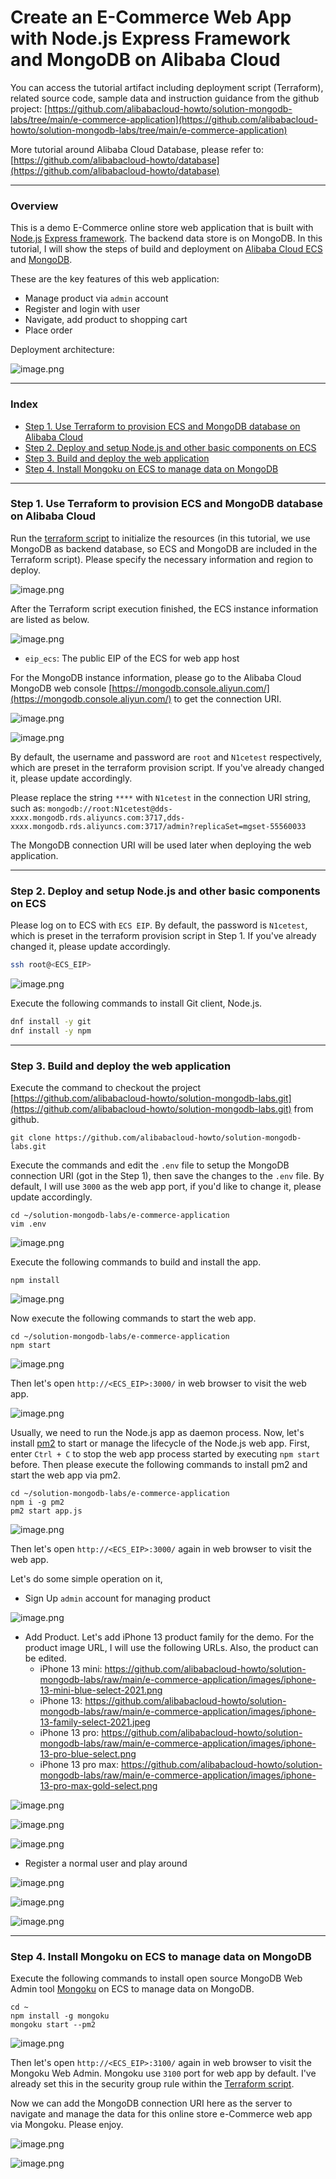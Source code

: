 # Create an E-Commerce Web App with Node.js Express Framework and MongoDB on Alibaba Cloud

You can access the tutorial artifact including deployment script (Terraform), related source code, sample data and instruction guidance from the github project:
[https://github.com/alibabacloud-howto/solution-mongodb-labs/tree/main/e-commerce-application](https://github.com/alibabacloud-howto/solution-mongodb-labs/tree/main/e-commerce-application)

More tutorial around Alibaba Cloud Database, please refer to:
[https://github.com/alibabacloud-howto/database](https://github.com/alibabacloud-howto/database)

---
### Overview

This is a demo E-Commerce online store web application that is built with [Node.js](https://nodejs.org/) [Express framework](https://expressjs.com/). The backend data store is on MongoDB. In this tutorial, I will show the steps of build and deployment on [Alibaba Cloud ECS](https://www.alibabacloud.com/product/ecs) and [MongoDB](https://www.alibabacloud.com/product/apsaradb-for-mongodb).

These are the key features of this web application:
- Manage product via ``admin`` account
- Register and login with user
- Navigate, add product to shopping cart
- Place order

Deployment architecture:

![image.png](https://github.com/alibabacloud-howto/solution-mongodb-labs/raw/main/interactive-roadmap/images/archi.png)

---
### Index

- [Step 1. Use Terraform to provision ECS and MongoDB database on Alibaba Cloud]()
- [Step 2. Deploy and setup Node.js and other basic components on ECS]()
- [Step 3. Build and deploy the web application]()
- [Step 4. Install Mongoku on ECS to manage data on MongoDB]()

---
### Step 1. Use Terraform to provision ECS and MongoDB database on Alibaba Cloud

Run the [terraform script](https://github.com/alibabacloud-howto/solution-mongodb-labs/blob/main/e-commerce-application/deployment/terraform/main.tf) to initialize the resources (in this tutorial, we use MongoDB as backend database, so ECS and MongoDB are included in the Terraform script). Please specify the necessary information and region to deploy.

![image.png](https://github.com/alibabacloud-howto/opensource_with_apsaradb/raw/main/apache-airflow/images/tf-parms.png)

After the Terraform script execution finished, the ECS instance information are listed as below.

![image.png](https://github.com/alibabacloud-howto/solution-mongodb-labs/raw/main/interactive-roadmap/images/tf-done.png)

- ``eip_ecs``: The public EIP of the ECS for web app host

For the MongoDB instance information, please go to the Alibaba Cloud MongoDB web console [https://mongodb.console.aliyun.com/](https://mongodb.console.aliyun.com/) to get the connection URI.

![image.png](https://github.com/alibabacloud-howto/solution-mongodb-labs/raw/main/interactive-roadmap/images/mongodb-1.png)

![image.png](https://github.com/alibabacloud-howto/solution-mongodb-labs/raw/main/interactive-roadmap/images/mongodb-2.png)

By default, the username and password are ``root`` and ``N1cetest`` respectively, which are preset in the terraform provision script. If you've already changed it, please update accordingly.

Please replace the string ``****`` with ``N1cetest`` in the connection URI string, such as:
``mongodb://root:N1cetest@dds-xxxx.mongodb.rds.aliyuncs.com:3717,dds-xxxx.mongodb.rds.aliyuncs.com:3717/admin?replicaSet=mgset-55560033``

The MongoDB connection URI will be used later when deploying the web application.

---
### Step 2. Deploy and setup Node.js and other basic components on ECS

Please log on to ECS with ``ECS EIP``. By default, the password is ``N1cetest``, which is preset in the terraform provision script in Step 1. If you've already changed it, please update accordingly.

```bash
ssh root@<ECS_EIP>
```

![image.png](https://github.com/alibabacloud-howto/opensource_with_apsaradb/raw/main/apache-ofbiz/images/ecs-logon.png)

Execute the following commands to install Git client, Node.js.

```bash
dnf install -y git
dnf install -y npm
```

---
### Step 3. Build and deploy the web application

Execute the command to checkout the project [https://github.com/alibabacloud-howto/solution-mongodb-labs.git](https://github.com/alibabacloud-howto/solution-mongodb-labs.git) from github.

```
git clone https://github.com/alibabacloud-howto/solution-mongodb-labs.git
```

Execute the commands and edit the ``.env`` file to setup the MongoDB connection URI (got in the Step 1), then save the changes to the ``.env`` file. By default, I will use ``3000`` as the web app port, if you'd like to change it, please update accordingly.

```
cd ~/solution-mongodb-labs/e-commerce-application
vim .env
```

![image.png](https://github.com/alibabacloud-howto/solution-mongodb-labs/raw/main/e-commerce-application/images/env.png)

Execute the following commands to build and install the app.

```
npm install
```

![image.png](https://github.com/alibabacloud-howto/solution-mongodb-labs/raw/main/e-commerce-application/images/npm-client-build.png)

Now execute the following commands to start the web app.

```
cd ~/solution-mongodb-labs/e-commerce-application
npm start
```

![image.png](https://github.com/alibabacloud-howto/solution-mongodb-labs/raw/main/e-commerce-application/images/npm-start.png)

Then let's open ``http://<ECS_EIP>:3000/`` in web browser to visit the web app.

![image.png](https://github.com/alibabacloud-howto/solution-mongodb-labs/raw/main/e-commerce-application/images/web-app.png)

Usually, we need to run the Node.js app as daemon process. Now, let's install [pm2](https://pm2.io/) to start or manage the lifecycle of the Node.js web app.
First, enter ``Ctrl + C`` to stop the web app process started by executing ``npm start`` before. Then please execute the following commands to install pm2 and start the web app via pm2.

```
cd ~/solution-mongodb-labs/e-commerce-application
npm i -g pm2
pm2 start app.js
```

![image.png](https://github.com/alibabacloud-howto/solution-mongodb-labs/raw/main/e-commerce-application/images/pm2-start.png)

Then let's open ``http://<ECS_EIP>:3000/`` again in web browser to visit the web app.

Let's do some simple operation on it,
- Sign Up ``admin`` account for managing product

![image.png](https://github.com/alibabacloud-howto/solution-mongodb-labs/raw/main/e-commerce-application/images/admin.png)

- Add Product. Let's add iPhone 13 product family for the demo. For the product image URL, I will use the following URLs. Also, the product can be edited.
  - iPhone 13 mini: https://github.com/alibabacloud-howto/solution-mongodb-labs/raw/main/e-commerce-application/images/iphone-13-mini-blue-select-2021.png
  - iPhone 13: https://github.com/alibabacloud-howto/solution-mongodb-labs/raw/main/e-commerce-application/images/iphone-13-family-select-2021.jpeg
  - iPhone 13 pro: https://github.com/alibabacloud-howto/solution-mongodb-labs/raw/main/e-commerce-application/images/iphone-13-pro-blue-select.png
  - iPhone 13 pro max: https://github.com/alibabacloud-howto/solution-mongodb-labs/raw/main/e-commerce-application/images/iphone-13-pro-max-gold-select.png

![image.png](https://github.com/alibabacloud-howto/solution-mongodb-labs/raw/main/e-commerce-application/images/add-product-1.png)

![image.png](https://github.com/alibabacloud-howto/solution-mongodb-labs/raw/main/e-commerce-application/images/add-product-2.png)

![image.png](https://github.com/alibabacloud-howto/solution-mongodb-labs/raw/main/e-commerce-application/images/edit-product.png)

- Register a normal user and play around

![image.png](https://github.com/alibabacloud-howto/solution-mongodb-labs/raw/main/e-commerce-application/images/cart-1.png)

![image.png](https://github.com/alibabacloud-howto/solution-mongodb-labs/raw/main/e-commerce-application/images/shipping.png)

![image.png](https://github.com/alibabacloud-howto/solution-mongodb-labs/raw/main/e-commerce-application/images/shipping-details.png)

---
### Step 4. Install Mongoku on ECS to manage data on MongoDB

Execute the following commands to install open source MongoDB Web Admin tool [Mongoku](https://github.com/huggingface/Mongoku) on ECS to manage data on MongoDB.

```
cd ~
npm install -g mongoku
mongoku start --pm2
```

![image.png](https://github.com/alibabacloud-howto/solution-mongodb-labs/raw/main/e-commerce-application/images/start-mongoku.png)

Then let's open ``http://<ECS_EIP>:3100/`` again in web browser to visit the Mongoku Web Admin. Mongoku use ``3100`` port for web app by default. I've already set this in the security group rule within the [Terraform script](https://github.com/alibabacloud-howto/solution-mongodb-labs/blob/main/e-commerce-application/deployment/terraform/main.tf).

Now we can add the MongoDB connection URI here as the server to navigate and manage the data for this online store e-Commerce web app via Mongoku. Please enjoy.

![image.png](https://github.com/alibabacloud-howto/solution-mongodb-labs/raw/main/interactive-roadmap/images/mongoku-1.png)

![image.png](https://github.com/alibabacloud-howto/solution-mongodb-labs/raw/main/e-commerce-application/images/mongoku-2.png)